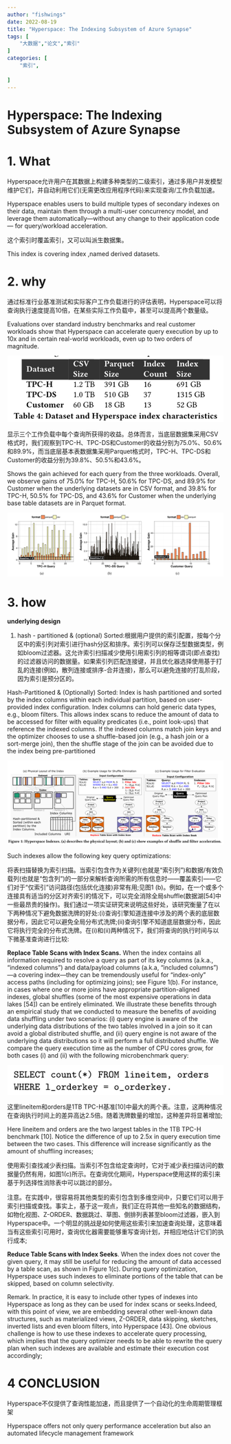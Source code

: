 ```yaml
---
author: "fishwings"                                                                     
date: 2022-08-19                                                                        
title: "Hyperspace: The Indexing Subsystem of Azure Synapse"                                                    
tags: [                                                                                 
    "大数据","论文","索引"                                                                              
]                                                                                       
categories: [                                                                           
    "索引",  
    
]      
---
```



# Hyperspace: The Indexing Subsystem of Azure Synapse

# 1. What

Hyperspace允许用户在其数据上构建多种类型的二级索引，通过多用户并发模型维护它们，并自动利用它们(无需更改应用程序代码)来实现查询/工作负载加速。

Hyperspace enables users to build multiple types of secondary indexes on their data, maintain them through a multi-user concurrency model, and leverage them automatically—without any change to their application code— for query/workload acceleration.

这个索引时覆盖索引，又可以叫派生数据集。

This index is covering index ,named derived datasets. 

# 2. why

通过标准行业基准测试和实际客户工作负载进行的评估表明，Hyperspace可以将查询执行速度提高10倍，在某些实际工作负载中，甚至可以提高两个数量级。

Evaluations over standard industry benchmarks and real customer workloads show that Hyperspace can accelerate query execution by up to 10x and in certain real-world workloads, even up to two orders of magnitude.

![Untitled](Hyperspace%20The%20Indexing%20Subsystem%20of%20Azure%20Synapse%200f5aaf83f50545e7b458d10ff6d96858/Untitled.png)

显示三个工作负载中每个查询所获得的收益。总体而言，当底层数据集采用CSV格式时，我们观察到TPC-H、TPC-DS和Customer的收益分别为75.0%、50.6%和89.9%，而当底层基本表数据集采用Parquet格式时，TPC-H、TPC-DS和Customer的收益分别为39.8%、50.5%和43.6%。

Shows the gain achieved for each query from the three workloads. Overall, we observe gains of 75.0% for TPC-H, 50.6% for TPC-DS, and 89.9% for Customer when the underlying datasets are in CSV format, and 39.8% for TPC-H, 50.5% for TPC-DS, and 43.6% for Customer when the underlying base table datasets are in Parquet format.

![Untitled](Hyperspace%20The%20Indexing%20Subsystem%20of%20Azure%20Synapse%200f5aaf83f50545e7b458d10ff6d96858/Untitled%201.png)

# 3. how

**underlying design**

1) hash - partitioned & (optional) Sorted:根据用户提供的索引配置，按每个分区中的索引列对索引进行hash分区和排序。索引列可以保存泛型数据类型，例如bloom过滤器。这允许索引扫描减少使用引用索引列的相等谓词(即点查找)的过滤器访问的数据量。如果索引列匹配连接键，并且优化器选择使用基于打乱的连接(例如，散列连接或排序-合并连接)，那么可以避免连接的打乱阶段，因为索引是预分区的。

Hash-Partitioned & (Optionally) Sorted: Index is hash partitioned and sorted by the index columns within each individual partition, based on user-provided index configuration. Index columns can hold generic data types, e.g., bloom filters. This allows index scans to reduce the amount of data to be accessed for filter with equality predicates (i.e., point look-ups) that reference the indexed columns. If the indexed columns match join keys and the optimizer chooses to use a shuffle-based join (e.g., a hash join or a sort-merge join), then the shuffle stage of the join can be avoided due to the index being pre-partitioned

![Untitled](Hyperspace%20The%20Indexing%20Subsystem%20of%20Azure%20Synapse%200f5aaf83f50545e7b458d10ff6d96858/Untitled%202.png)

Such indexes allow the following key query optimizations:

将表扫描替换为索引扫描。当索引包含作为关键列(也就是“索引列”)和数据/有效负载列(也就是“包含列”)的一部分来解析查询所需的所有信息时——覆盖索引——它们对于“仅索引”访问路径(包括优化连接)非常有用;见图1 (b)。例如，在一个或多个连接具有适当的分区对齐索引的情况下，可以完全消除全局shuffle(数据湖[54]中一些最昂贵的操作)。我们通过一项实证研究来说明这些好处，该研究衡量了在以下两种情况下避免数据洗牌的好处:(i)查询引擎知道连接中涉及的两个表的底层数据分布，因此它可以避免全局分布式洗牌;(ii)查询引擎不知道底层数据分布，因此它将执行完全的分布式洗牌。在(i)和(ii)两种情况下，我们将查询的执行时间与以下微基准查询进行比较:

**Replace Table Scans with Index Scans.** When the index contains all information required to resolve a query as part of its key columns (a.k.a., “indexed columns”) and data/payload columns (a.k.a, “included columns”)—a covering index—they can be tremendously useful for “index-only” access paths (including for optimizing joins); see Figure 1(b). For instance, in cases where one or more joins have appropriate partition-aligned indexes, global shuffles (some of the most expensive operations in data lakes [54]) can be entirely eliminated. We illustrate these benefits through an empirical study that we conducted to measure the benefits of avoiding data shuffling under two scenarios: (i) query engine is aware of the underlying data distributions of the two tables involved in a join so it can avoid a global distributed shuffle, and (ii) query engine is not aware of the underlying data distributions so it will perform a full distributed shuffle. We compare the query execution time as the number of CPU cores grow, for both cases (i) and (ii) with the following microbenchmark query:

![Untitled](Hyperspace%20The%20Indexing%20Subsystem%20of%20Azure%20Synapse%200f5aaf83f50545e7b458d10ff6d96858/Untitled%203.png)

这里lineitem和orders是1TB TPC-H基准[10]中最大的两个表。注意，这两种情况在查询执行时间上的差异高达2.5倍。随着洗牌数量的增加，这种差异将显著增加;

Here lineitem and orders are the two largest tables in the 1TB TPC-H benchmark [10]. Notice the difference of up to 2.5x in query execution time between the two cases. This difference will increase significantly as the amount of shuffling increases;

使用索引查找减少表扫描。当索引不包含给定查询时，它对于减少表扫描访问的数据量仍然有用，如图1(c)所示。在查询优化期间，Hyperspace使用这样的索引来基于列选择性消除表中可以跳过的部分。

注意。在实践中，很容易将其他类型的索引包含到多维空间中，只要它们可以用于索引扫描或查找。事实上，基于这一观点，我们正在将其他一些知名的数据结构，如物化视图、Z-ORDER、数据跳过、草图、倒排列表甚至bloom过滤器，嵌入到Hyperspace中。一个明显的挑战是如何使用这些索引来加速查询处理，这意味着当有这些索引可用时，查询优化器需要能够重写查询计划，并相应地估计它们的执行成本;

**Reduce Table Scans with Index Seeks**. When the index does not cover the given query, it may still be useful for reducing the amount of data accessed by a table scan, as shown in Figure 1(c). During query optimization, Hyperspace uses such indexes to eliminate portions of the table that can be skipped, based on column selectivity.

Remark. In practice, it is easy to include other types of indexes into Hyperspace as long as they can be used for index scans or seeks.Indeed, with this point of view, we are embedding several other well-known data structures, such as materialized views, Z-ORDER, data skipping, sketches, inverted lists and even bloom filters, into Hyperspace [43]. One obvious challenge is how to use these indexes to accelerate query processing, which implies that the query optimizer needs to be able to rewrite the query plan when such indexes are available and estimate their execution cost accordingly; 

# 4 CONCLUSION

Hyperspace不仅提供了查询性能加速，而且提供了一个自动化的生命周期管理框架

Hyperspace offers not only query performance acceleration but also an automated lifecycle management framework
